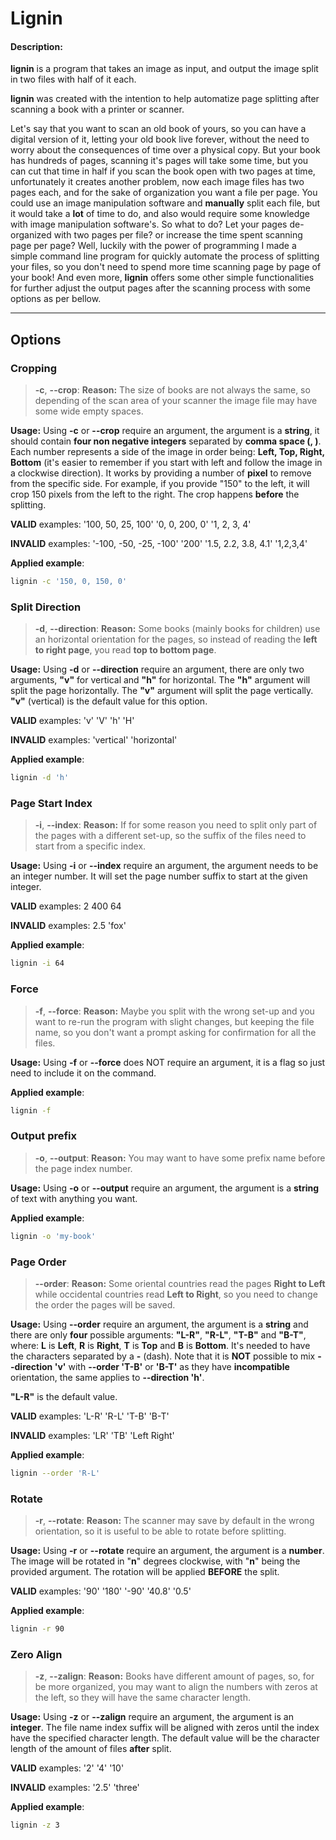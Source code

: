 # Lignin
#### Description:
**lignin** is a program that takes an image as input, and output the image split in two files
with half of it each.

**lignin** was created with the intention to help automatize page splitting after scanning a book
with a printer or scanner.

Let's say that you want to scan an old book of yours, so you can have a digital version of it, letting 
your old book live forever, without the need to worry about the consequences of time over a physical copy.
But your book has hundreds of pages, scanning it's pages will take some time, but you can cut that time in
half if you scan the book open with two pages at time, unfortunately it creates another problem, now each
image files has two pages each, and for the sake of organization you want a file per page. You could use
an image manipulation software and __manually__ split each file, but it would take a **lot** of time to
do, and also would require some knowledge with image manipulation software's.
So what to do? Let your pages de-organized with two pages per file? or increase the time spent scanning page
per page? Well, luckily with the power of programming I made a simple command line program for quickly
automate the process of splitting your files, so you don't need to spend more time scanning page by page of
your book! And even more, **lignin** offers some other simple functionalities for further adjust the
output pages after the scanning process with some options as per bellow.

---
## Options

### Cropping
> **-c**, **--crop**:
__Reason:__ The size of books are not always the same, so depending of the scan area of your scanner the
image file may have some wide empty spaces.

__Usage:__ Using **-c** or **--crop** require an argument, the argument is a **string**, it should contain
**four non negative integers** separated by **comma space (, )**. Each number represents a side of the image
in order being: **Left, Top, Right, Bottom** (it's easier to remember if you start with left and follow the
image in a clockwise direction). It works by providing a number of **pixel** to remove from the specific side.
For example, if you provide "150" to the left, it will crop 150 pixels from the left to the right.
The crop happens __before__ the splitting.

**VALID** examples:
'100, 50, 25, 100'
'0, 0, 200, 0'
'1, 2, 3, 4'

**INVALID** examples:
'-100, -50, -25, -100'
'200'
'1.5, 2.2, 3.8, 4.1'
'1,2,3,4'

**Applied example**:
``` bash
lignin -c '150, 0, 150, 0'
```

### Split Direction
> **-d**, **--direction**:
__Reason:__ Some books (mainly books for children) use an horizontal orientation for the pages, so instead
of reading the **left to right page**, you read **top to bottom page**.

__Usage:__ Using **-d** or **--direction** require an argument, there are only two arguments, **"v"** for vertical and
**"h"** for horizontal. The **"h"** argument will split the page horizontally. The **"v"** argument will split the
page vertically.
**"v"** (vertical) is the default value for this option.

**VALID** examples:
'v'
'V'
'h'
'H'

**INVALID** examples:
'vertical'
'horizontal'

**Applied example**:
``` bash
lignin -d 'h'
```

### Page Start Index
> **-i**, **--index**:
__Reason:__ If for some reason you need to split only part of the pages with a different set-up, so the suffix of the
files need to start from a specific index.

__Usage:__ Using **-i** or **--index** require an argument, the argument needs to be an integer number. It will set
the page number suffix to start at the given integer.

**VALID** examples:
2
400
64

**INVALID** examples:
2.5
'fox'

**Applied example**:
``` bash
lignin -i 64
```

### Force
> **-f**, **--force**:
__Reason:__ Maybe you split with the wrong set-up and you want to re-run the program with slight changes, but keeping
the file name, so you don't want a prompt asking for confirmation for all the files.

__Usage:__ Using **-f** or **--force** does NOT require an argument, it is a flag so just need to include it on the command.

**Applied example**:
``` bash
lignin -f
```

### Output prefix
> **-o**, **--output**:
__Reason:__ You may want to have some prefix name before the page index number.

__Usage:__ Using **-o** or **--output** require an argument, the argument is a **string** of text with anything you want.

**Applied example**:
``` bash
lignin -o 'my-book'
```

### Page Order
> **--order**:
__Reason:__ Some oriental countries read the pages **Right to Left** while occidental countries read **Left to Right**, so
you need to change the order the pages will be saved.

__Usage:__ Using **--order** require an argument, the argument is a **string** and there are only **four** possible arguments:
**"L-R"**, **"R-L"**, **"T-B"** and **"B-T"**, where: **L** is **Left**, **R** is **Right**, **T** is **Top** and **B** is **Bottom**.
It's needed to have the characters separated by a **-** (dash).
Note that it is **NOT** possible to mix __--direction 'v'__ with __--order 'T-B'__ or __'B-T'__ as they have **incompatible** orientation,
the same applies to __--direction 'h'__.

**"L-R"** is the default value.

**VALID** examples:
'L-R'
'R-L'
'T-B'
'B-T'

**INVALID** examples:
'LR'
'TB'
'Left Right'

**Applied example**:
``` bash
lignin --order 'R-L'
```

### Rotate
> **-r**, **--rotate**:
__Reason:__ The scanner may save by default in the wrong orientation, so it is useful to be able to rotate before splitting.

__Usage:__ Using **-r** or **--rotate** require an argument, the argument is a **number**. The image will be rotated in "__n__"
degrees clockwise, with "__n__" being the provided argument.
The rotation will be applied __BEFORE__ the split.

**VALID** examples:
'90'
'180'
'-90'
'40.8'
'0.5'

**Applied example**:
``` bash
lignin -r 90
```

### Zero Align
> **-z**, **--zalign**:
__Reason:__ Books have different amount of pages, so, for be more organized, you may want to align the numbers with zeros at the left,
so they will have the same character length.

__Usage:__ Using **-z** or **--zalign** require an argument, the argument is an **integer**. The file name index suffix will be aligned
with zeros until the index have the specified character length.
The default value will be the character length of the amount of files **after** split.

**VALID** examples:
'2'
'4'
'10'

**INVALID** examples:
'2.5'
'three'

**Applied example**:
``` bash
lignin -z 3
```

